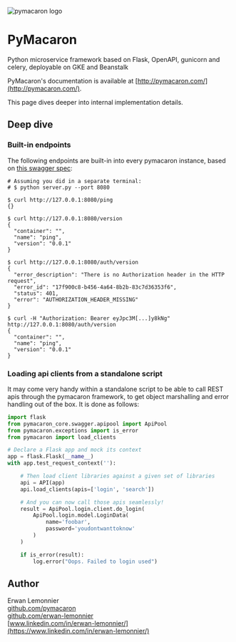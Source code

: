 ![pymacaron logo](https://github.com/pymacaron/pymacaron/blob/master/logo/pymacaron-logo-small.png)

# PyMacaron

Python microservice framework based on Flask, OpenAPI, gunicorn and celery, deployable on GKE and Beanstalk

PyMacaron's documentation is available at
[http://pymacaron.com/](http://pymacaron.com/).

This page dives deeper into internal implementation details.

## Deep dive

### Built-in endpoints

The following endpoints are built-in into every pymacaron instance, based
on [this swagger spec](https://github.com/pymacaron/pymacaron/blob/master/pymacaron/ping.yaml):

```
# Assuming you did in a separate terminal:
# $ python server.py --port 8080

$ curl http://127.0.0.1:8080/ping
{}

$ curl http://127.0.0.1:8080/version
{
  "container": "",
  "name": "ping",
  "version": "0.0.1"
}

$ curl http://127.0.0.1:8080/auth/version
{
  "error_description": "There is no Authorization header in the HTTP request",
  "error_id": "17f900c8-b456-4a64-8b2b-83c7d36353f6",
  "status": 401,
  "error": "AUTHORIZATION_HEADER_MISSING"
}

$ curl -H "Authorization: Bearer eyJpc3M[...]y8kNg" http://127.0.0.1:8080/auth/version
{
  "container": "",
  "name": "ping",
  "version": "0.0.1"
}

```


### Loading api clients from a standalone script

It may come very handy within a standalone script to be able to call REST apis
through the pymacaron framework, to get object marshalling and error
handling out of the box. It is done as follows:

```python
import flask
from pymacaron_core.swagger.apipool import ApiPool
from pymacaron.exceptions import is_error
from pymacaron import load_clients

# Declare a Flask app and mock its context
app = flask.Flask(__name__)
with app.test_request_context(''):

    # Then load client libraries against a given set of libraries
    api = API(app)
    api.load_clients(apis=['login', 'search'])

    # And you can now call those apis seamlessly!
    result = ApiPool.login.client.do_login(
        ApiPool.login.model.LoginData(
            name='foobar',
            password='youdontwanttoknow'
        )
    )

    if is_error(result):
        log.error("Oops. Failed to login used")
```

## Author

Erwan Lemonnier<br/>
[github.com/pymacaron](https://github.com/pymacaron)</br>
[github.com/erwan-lemonnier](https://github.com/erwan-lemonnier)<br/>
[www.linkedin.com/in/erwan-lemonnier/](https://www.linkedin.com/in/erwan-lemonnier/)